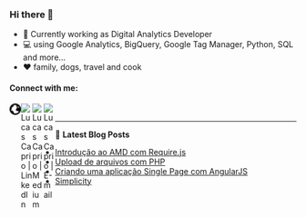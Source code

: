 ### Hi there 👋

- :round_pushpin: Currently working as Digital Analytics Developer
- :computer: using Google Analytics, BigQuery, Google Tag Manager, Python, SQL and more...
- :heart: family, dogs, travel and cook

#### Connect with me:

[<img align="left" alt="Lucas Caprio | Website" width="20px" src="https://raw.githubusercontent.com/iconic/open-iconic/master/svg/globe.svg" />][website]
[<img align="left" alt="Lucas Caprio | LinkedIn" width="20px" src="https://cdn.jsdelivr.net/npm/simple-icons@v3/icons/linkedin.svg" />][linkedin]
[<img align="left" alt="Lucas Caprio | Medium" width="20px" src="https://cdn.jsdelivr.net/npm/simple-icons@v3/icons/medium.svg" />][medium]
[<img align="left" alt="Lucas Caprio | E-mail" width="20px" src="https://cdn.jsdelivr.net/npm/simple-icons@v3/icons/gmail.svg" />][gmail]

<br />

---

:closed_book: **Latest Blog Posts**
<!-- BLOG-POST-LIST:START -->
- [Introdução ao AMD com Require.js](https://medium.com/@lucascaprio/introdu%C3%A7%C3%A3o-ao-amd-com-require-js-5a41dd8f8dc3?source=rss-4559d5ff9499------2)
- [Upload de arquivos com PHP](https://medium.com/@lucascaprio/upload-de-arquivos-com-php-b18b265483fa?source=rss-4559d5ff9499------2)
- [Criando uma aplicação Single Page com AngularJS](https://medium.com/@lucascaprio/criando-uma-aplica%C3%A7%C3%A3o-single-page-com-angularjs-e46e3cd1ca7?source=rss-4559d5ff9499------2)
- [Simplicity](https://medium.com/@lucascaprio/simplicity-cde3872d466d?source=rss-4559d5ff9499------2)
<!-- BLOG-POST-LIST:END -->

[website]: http://lucascaprio.com
[linkedin]: https://www.linkedin.com/in/lucascaprio/
[medium]: https://medium.com/@lucascaprio
[gmail]: mailto:lucasfernandescaprio@gmail.com